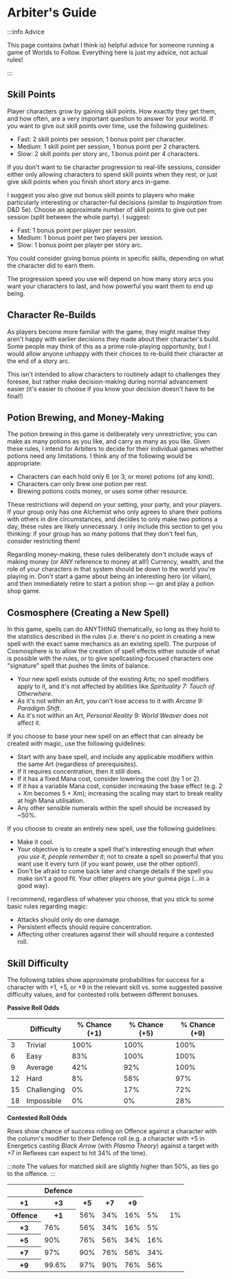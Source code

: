 # Arbiter's Guide

:::info Advice

This page contains (what I think is) helpful advice for someone running a game of Worlds to Follow. Everything here is just my advice, not actual rules!

:::

## Skill Points

Player characters grow by gaining skill points. How exactly they get them, and how often, are a very important question to answer for your world. If you want to give out skill points over time, use the following guidelines:

- Fast: 2 skill points per session, 1 bonus point per character.
- Medium: 1 skill point per session, 1 bonus point per 2 characters.
- Slow: 2 skill points per story arc, 1 bonus point per 4 characters.

If you don't want to tie character progression to real-life sessions, consider either only allowing characters to spend skill points when they rest, or just give skill points when you finish short story arcs in-game.

I suggest you also give out bonus skill points to players who make particularly interesting or character-ful decisions (similar to _Inspiration_ from D&D 5e). Choose an approximate number of skill points to give out per session (split between the whole party). I suggest:

- Fast: 1 bonus point per player per session.
- Medium: 1 bonus point per two players per session.
- Slow: 1 bonus point per player per story arc.

You could consider giving bonus points in specific skills, depending on what the character did to earn them.

The progression speed you use will depend on how many story arcs you want your characters to last, and how powerful you want them to end up being.

## Character Re-Builds

As players become more familiar with the game, they might realise they aren't happy with earlier decisions they made about their character's build. Some people may think of this as a prime role-playing opportunity, but I would allow anyone unhappy with their choices to re-build their character at the end of a story arc.

This isn't intended to allow characters to routinely adapt to challenges they foresee, but rather make decision-making during normal advancement easier (it's easier to choose if you know your decision doesn't have to be final!)

## Potion Brewing, and Money-Making

The potion brewing in this game is deliberately very unrestrictive; you can make as many potions as you like, and carry as many as you like. Given these rules, I intend for Arbiters to decide for their individual games whether potions need any limitations. I think any of the following would be appropriate:

- Characters can each hold only 6 (or 3, or more) potions (of any kind).
- Characters can only brew one potion per rest.
- Brewing potions costs money, or uses some other resource.

These restrictions will depend on your setting, your party, and your players. If your group only has one Alchemist who only agrees to share their potions with others in dire circumstances, and decides to only make two potions a day, these rules are likely unnecessary. I only include this section to get you thinking: if your group has so many potions that they don't feel fun, consider restricting them!

Regarding money-making, these rules deliberately don't include ways of making money (or ANY reference to money at all!) Currency, wealth, and the role of your characters in that system should be down to the world you're playing in. Don't start a game about being an interesting hero (or villain), and then immediately retire to start a potion shop — go and play a potion shop game.

## Cosmosphere (Creating a New Spell)

In this game, spells can do ANYTHING thematically, so long as they hold to the statistics described in the rules (i.e. there's no point in creating a new spell with the exact same mechanics as an existing spell). The purpose of Cosmosphere is to allow the creation of spell effects either outside of what is possible with the rules, or to give spellcasting-focused characters one "signature" spell that pushes the limits of balance.

- Your new spell exists outside of the existing Arts; no spell modifiers apply to it, and it's not affected by abilities like _Spirituality 7: Touch of Otherwhere_.
- As it's not within an Art, you can't lose access to it with _Arcane 9: Paradigm Shift_.
- As it's not within an Art, _Personal Reality 9: World Weaver_ does not affect it.

If you choose to base your new spell on an effect that can already be created with magic, use the following guidelines:

- Start with any base spell, and include any applicable modifiers within the same Art (regardless of prerequisites).
- If it requires concentration, then it still does.
- If it has a fixed Mana cost, consider lowering the cost (by 1 or 2).
- If it has a variable Mana cost, consider increasing the base effect (e.g. 2 + Xm becomes 5 + Xm); increasing the scaling may start to break reality at high Mana utilisation.
- Any other sensible numerals within the spell should be increased by ~50%.

If you choose to create an entirely new spell, use the following guidelines:

- Make it cool.
- Your objective is to create a spell that's interesting enough that _when you use it, people remember it_; not to create a spell so powerful that you want use it every turn (if you want power, use the other option!).
- Don't be afraid to come back later and change details if the spell you make isn't a good fit. Your other players are your guinea pigs (...in a good way).

I recommend, regardless of whatever you choose, that you stick to some basic rules regarding magic:

- Attacks should only do one damage.
- Persistent effects should require concentration.
- Affecting other creatures against their will should require a contested roll.

## Skill Difficulty

The following tables show approximate probabilities for success for a character with +1, +5, or +9 in the relevant skill vs. some suggested passive difficulty values, and for contested rolls between different bonuses.

**Passive Roll Odds**

|     | Difficulty  | % Chance (+1) | % Chance (+5) | % Chance (+9) |
| --- | ----------- | ------------- | ------------- | ------------- |
| 3   | Trivial     | 100%          | 100%          | 100%          |
| 6   | Easy        | 83%           | 100%          | 100%          |
| 9   | Average     | 42%           | 92%           | 100%          |
| 12  | Hard        | 8%            | 58%           | 97%           |
| 15  | Challenging | 0%            | 17%           | 72%           |
| 18  | Impossible  | 0%            | 0%            | 28%           |

**Contested Roll Odds**

Rows show chance of success rolling on Offence against a character with the column's modifier to their Defence roll (e.g. a character with +5 in Energetics casting _Black Arrow_ (with _Plasma Theory_) against a target with +7 in Reflexes can expect to hit 34% of the time).

:::note
The values for matched skill are slightly higher than 50%, as ties go to the offence.
:::

 <table>
    <tr>
        <th colspan={2} rowspan={2}></th>
        <th colspan={5}>Defence</th>
    </tr>
    <tr>
        <th>+1</th>
        <th>+3</th>
        <th>+5</th>
        <th>+7</th>
        <th>+9</th>
    </tr>
    <tr>
        <th rowspan={5}>Offence</th>
        <th>+1</th>
        <td>56%</td>
        <td>34%</td>
        <td>16%</td>
        <td>5%</td>
        <td>1%</td>
    </tr>
    <tr>
        <th>+3</th>
        <td>76%</td>
        <td>56%</td>
        <td>34%</td>
        <td>16%</td>
        <td>5%</td>
    </tr>
    <tr>
        <th>+5</th>
        <td>90%</td>
        <td>76%</td>
        <td>56%</td>
        <td>34%</td>
        <td>16%</td>
    </tr>
    <tr>
        <th>+7</th>
        <td>97%</td>
        <td>90%</td>
        <td>76%</td>
        <td>56%</td>
        <td>34%</td>
    </tr>
    <tr>
        <th>+9</th>
        <td>99.6%</td>
        <td>97%</td>
        <td>90%</td>
        <td>76%</td>
        <td>56%</td>
    </tr>
</table>
